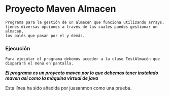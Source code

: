 # Proyecto Maven Almacen
    Programa para la gestión de un almacen que funciona utilizando arrays, 
    tienes diversas opciones a través de las cuales puedes gestionar un almacen, 
    los palés que pasan por el y demás.
    
### Ejecución
    Para ejecutar el programa debemos acceder a la clase TestAlmacén que disparará el menú en pantalla.
    
_**El programa es un proyecto maven por lo que debemos tener instalado maven así como la máquina virtual de java**_


Esta línea ha sido añadida por juasanmon como una prueba.

